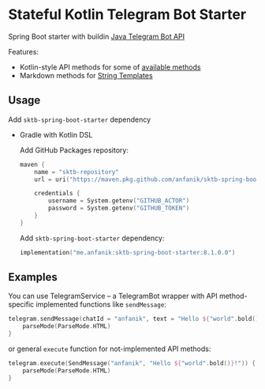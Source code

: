 # Stateful Kotlin Telegram Bot Starter

Spring Boot starter with buildin [Java Telegram Bot API](https://github.com/pengrad/java-telegram-bot-api)

Features:
* Kotlin-style API methods for some of [available methods](https://core.telegram.org/bots/api#available-methods)
* Markdown methods for [String Templates](https://kotlinlang.org/docs/strings.html#string-templates)

## Usage
Add `sktb-spring-boot-starter` dependency

* Gradle with Kotlin DSL

  Add GitHub Packages repository:
    ```kotlin
    maven {
        name = "sktb-repository"
        url = uri("https://maven.pkg.github.com/anfanik/sktb-spring-boot-starter")

        credentials {
            username = System.getenv("GITHUB_ACTOR")
            password = System.getenv("GITHUB_TOKEN")
        }
    }
    ```

  Add `sktb-spring-boot-starter` dependency:
    ```kotlin
    implementation("me.anfanik:sktb-spring-boot-starter:8.1.0.0")
    ```

## Examples

You can use TelegramService – a TelegramBot wrapper with API method-specific implemented functions like `sendMessage`:

```kotlin
telegram.sendMessage(chatId = "anfanik", text = "Hello ${"world".bold()}!") {
    parseMode(ParseMode.HTML)
}
```

or general `execute` function for not-implemented API methods:

```kotlin
telegram.execute(SendMessage("anfanik", "Hello ${"world".bold()}!")) {
    parseMode(ParseMode.HTML)
}
```